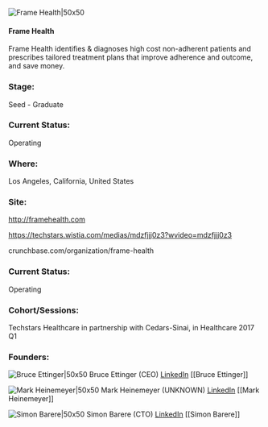 

![Frame Health|50x50](https://apimg.techstars.com/connect/images/image_files/58eff0fd9c66a96c0e000042/original/frame.png)

#### Frame Health
Frame Health identifies & diagnoses high cost non-adherent patients and prescribes tailored  treatment plans that improve adherence and outcome, and save money.

### Stage: 
Seed - Graduate 

### Current Status: 
Operating

### Where:
Los Angeles, California, United States

### Site:
http://framehealth.com

https://techstars.wistia.com/medias/mdzfjjj0z3?wvideo=mdzfjjj0z3

crunchbase.com/organization/frame-health

### Current Status: 
Operating

### Cohort/Sessions: 
Techstars Healthcare in partnership with Cedars-Sinai, in Healthcare 2017 Q1

### Founders: 

![Bruce Ettinger|50x50](https://apimg.techstars.com/connect/images/image_files/58eff0589c66a96c0e000041/original/bruce.png) Bruce Ettinger (CEO) [LinkedIn](https://linkedin.com/in/brettinger) [[Bruce Ettinger]]

![Mark Heinemeyer|50x50](https://apimg.techstars.com/connect/images/image_files/58f117fb9c66a96c0e000048/original/Mark_Heinemeyer.jpg) Mark Heinemeyer (UNKNOWN) [LinkedIn](https://linkedin.com/in/markheinemeyer) [[Mark Heinemeyer]]

![Simon Barere|50x50](https://apimg.techstars.com/connect/images/image_files/58e564749c66a94b21000012/original/FotostudioLA_SOA_5.jpg) Simon Barere (CTO) [LinkedIn](https://linkedin.com/in/simon-barere-881217139) [[Simon Barere]]


